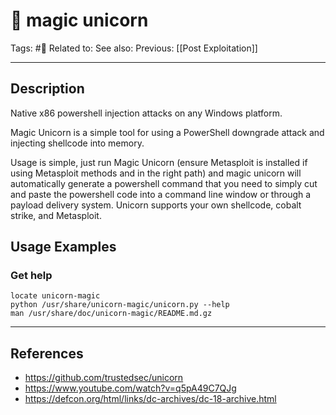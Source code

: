 # 💢 magic unicorn
Tags: #💢 
Related to: 
See also: 
Previous: [[Post Exploitation]]

---
## Description

Native x86 powershell injection attacks on any Windows  platform.

Magic Unicorn is a simple tool for using a PowerShell downgrade attack and injecting shellcode into memory.

Usage is simple, just run Magic Unicorn (ensure Metasploit is installed if using Metasploit methods and in the right path) and magic unicorn will automatically generate a powershell command that you need to simply cut and paste the powershell code into a command line window or through a payload delivery system. Unicorn supports your own shellcode, cobalt strike, and Metasploit.

## Usage Examples

### Get help

	locate unicorn-magic
	python /usr/share/unicorn-magic/unicorn.py --help
	man /usr/share/doc/unicorn-magic/README.md.gz

---
## References

- https://github.com/trustedsec/unicorn
- https://www.youtube.com/watch?v=q5pA49C7QJg
- https://defcon.org/html/links/dc-archives/dc-18-archive.html